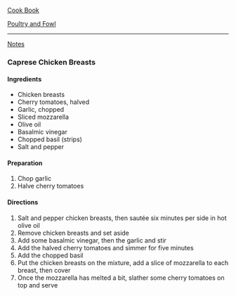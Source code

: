 [Cook Book](https://github.com/vmsmith/CookBook/blob/master/README.md)  

[Poultry and Fowl](https://github.com/vmsmith/CookBook/blob/master/poultry_fowl.md)  

-----  

[Notes](https://github.com/vmsmith/CookBook/blob/master/notes.md)  

### Caprese Chicken Breasts  

#### Ingredients  

* Chicken breasts  
* Cherry tomatoes, halved    
* Garlic, chopped  
* Sliced mozzarella  
* Olive oil  
* Basalmic vinegar  
* Chopped basil (strips)  
* Salt and pepper  

#### Preparation   

1. Chop garlic  
2. Halve cherry tomatoes
 
#### Directions  

1. Salt and pepper chicken breasts, then sautée six minutes per side in hot olive oil  
2. Remove chicken breasts and set aside  
3. Add some basalmic vinegar, then the garlic and stir  
4. Add the halved cherry tomatoes and simmer for five minutes  
5. Add the chopped basil  
6. Put the chicken breasts on the mixture, add a slice of mozzarella to each breast, then cover  
7. Once the mozzarella has melted a bit, slather some cherry tomatoes on top and serve  
